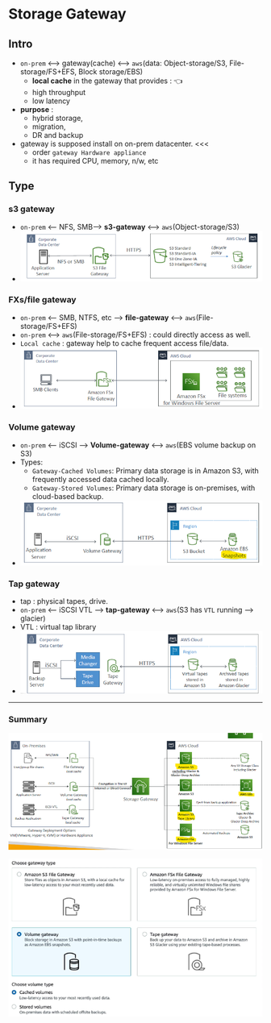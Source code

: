 # Storage Gateway 
## Intro
- `on-prem`  <--> gateway(cache) <--> `aws`(data: Object-storage/S3, File-storage/FS+EFS, Block storage/EBS)
  -  **local cache** in the gateway that provides : :point_left:
    - high throughput 
    - low latency 
- **purpose** : 
  - hybrid storage, 
  - migration, 
  - DR and backup
- gateway is supposed install on on-prem datacenter. <<<
  - order `gateway Hardware appliance`
  - it has required CPU, memory, n/w, etc

## Type
### s3 gateway
- `on-prem`  <-- NFS, SMB--> **s3-gateway** <--> `aws`(Object-storage/S3)
- ![img_2.png](../99_img/storage/more/img_2.png)
    
### FXs/file gateway
- `on-prem`  <-- SMB, NTFS, etc --> **file-gateway** <--> `aws`(File-storage/FS+EFS)
- `on-prem`  <--> `aws`(File-storage/FS+EFS) : could directly access as well.
- `Local cache` : gateway help to cache frequent access file/data.
- ![img_3.png](../99_img/storage/more/img_3.png)
    
### Volume gateway
- `on-prem`  <-- iSCSI --> **Volume-gateway** <--> `aws`(EBS volume backup on S3)
- Types:
  - `Gateway-Cached Volumes`: Primary data storage is in Amazon S3, with frequently accessed data cached locally.
  - `Gateway-Stored Volumes`: Primary data storage is on-premises, with cloud-based backup.
- ![img_4.png](../99_img/storage/more/img_4.png)
    
### Tap gateway 
- tap : physical tapes, drive.
- `on-prem`  <-- iSCSI VTL --> **tap-gateway** <--> `aws`(S3 has `VTL` running --> glacier)
- VTL : virtual tap library
- ![img_5.png](../99_img/storage/more/img_5.png)

---
### Summary

![img.png](../99_img/storage/more/img6.png)

![img.png](../99_img/storage/more/img_8.png)
